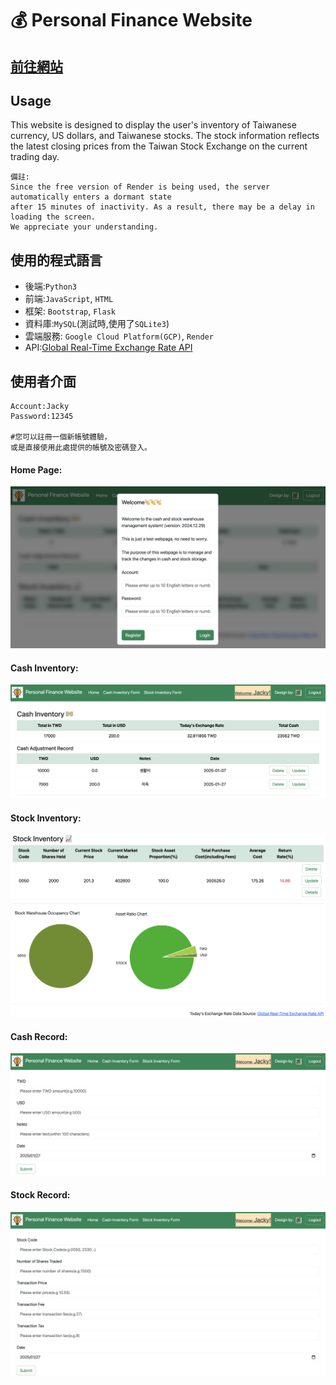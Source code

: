 :moneybag: Personal Finance Website
===

[前往網站](https://personal-finance-website.onrender.com/)
--

Usage
---
This website is designed to display the user's inventory of Taiwanese currency, US dollars, and Taiwanese stocks. The stock information reflects the latest closing prices from the Taiwan Stock Exchange on the current trading day.

    備註:
    Since the free version of Render is being used, the server automatically enters a dormant state 
    after 15 minutes of inactivity. As a result, there may be a delay in loading the screen.        
    We appreciate your understanding.


使用的程式語言
---

* 後端:`Python3`
* 前端:`JavaScript`, `HTML`
* 框架: `Bootstrap`, `Flask`
* 資料庫:`MySQL`(測試時,使用了`SQLite3`)
* 雲端服務: `Google Cloud Platform(GCP)`, `Render`
* API:[Global Real-Time Exchange Rate API](https://tw.rter.info/howto_currencyapi.php)

使用者介面
---
    Account:Jacky 
    Password:12345 
    
    #您可以註冊一個新帳號體驗，
    或是直接使用此處提供的帳號及密碼登入。
    
#### Home Page:
![](static/images/homepage.png)

#### Cash Inventory:
![](static/images/cash_inventory.png)

#### Stock Inventory:
![](static/images/stock_inventory.png)

#### Cash Record:
![](static/images/cash_record.png)

#### Stock Record:
![](static/images/stock_record.png)


